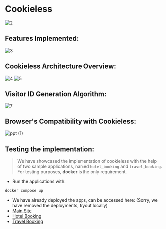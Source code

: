 # Cookieless

![2](https://github.com/CrazyDev2-0/cookieless/assets/57363826/f84cfab2-a5eb-4259-a811-76d8d38c2584)

## Features Implemented:
![3](https://github.com/CrazyDev2-0/cookieless/assets/57363826/2e52d4ed-9239-4c3e-b663-be28d9b1d76d)

## Cookieless Architecture Overview:
![4](https://github.com/CrazyDev2-0/cookieless/assets/57363826/192bfb56-5efe-4c5e-ada7-0690ad5c2ee3)
![5](https://github.com/CrazyDev2-0/cookieless/assets/57363826/264712fc-71bd-4e02-ad23-38eea44b7b35)

## Visitor ID Generation Algorithm:
![7](https://github.com/CrazyDev2-0/cookieless/assets/57363826/be8d31b7-0507-4177-8de5-658090d084e0)

## Browser's Compatibility with Cookieless:
![ppt (1)](https://github.com/CrazyDev2-0/cookieless/assets/57363826/2f234b82-070d-424f-a65e-73c4c8c07ce1)

## Testing the implementation:

> We have showcased the implementation of cookieless with the help of two sample applications, named `hotel_booking` and `travel_booking`.
> For testing purposes, **docker** is the only requirement.

- Run the applications with:

```bash
docker compose up
```

- We have already deployed the apps, can be accessed here: (Sorry, we have removed the deployments, tryout locally)
- [Main Site](https://swiftwave.org)
- [Hotel Booking](https://swiftwave.org)
- [Travel Booking](https://swiftwave.org)

